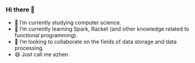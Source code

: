 ### Hi there 👋

- 🔭 I’m currently studying computer science.
- 🌱 I’m currently learning Spark, Racket (and other knowledge related to functional programming).
- 👯 I’m looking to collaborate on the fields of data storage and data processing.
- 😄 Just call me azhen

